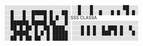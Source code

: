 
░░░░░░░░░░░░░░░░░░░░░░
░░█░░░█░░░░░░░░░░██░░░
░░█░░░█░░█████░█░░░██░
░░█░░░█░░█░░░█░█░░█░█░
░░█░░░█░░█░░░█░█░█░░█░SSS CLASSA
░░██████░█████░██░░░█░
░░░░░░░░░░░░░░░░░░░░░░
░░██░█░██░█░░██░████░░
░░░█░█░█░░█░███░█░░█░░
░░░█████░░█░█░█░█████░
░░░█░█░█░░███░█░█░░░█░
░░██░█░██░██░░█░█████░
░░░░░░░░░░░░░░░░░░░░░░
